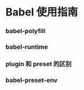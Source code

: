 # Babel 使用指南

### babel-polyfill

### babel-runtime

### plugin 和 preset 的区别

### babel-preset-env

